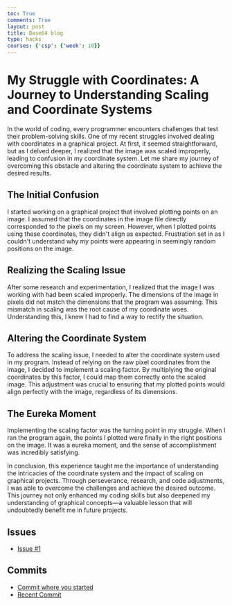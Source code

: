 ```yaml
---
toc: True
comments: True
layout: post
title: Base64 blog
type: hacks
courses: {'csp': {'week': 10}}
---
```


# My Struggle with Coordinates: A Journey to Understanding Scaling and Coordinate Systems

In the world of coding, every programmer encounters challenges that test their problem-solving skills. One of my recent struggles involved dealing with coordinates in a graphical project. At first, it seemed straightforward, but as I delved deeper, I realized that the image was scaled improperly, leading to confusion in my coordinate system. Let me share my journey of overcoming this obstacle and altering the coordinate system to achieve the desired results.

## The Initial Confusion

I started working on a graphical project that involved plotting points on an image. I assumed that the coordinates in the image file directly corresponded to the pixels on my screen. However, when I plotted points using these coordinates, they didn't align as expected. Frustration set in as I couldn't understand why my points were appearing in seemingly random positions on the image.

## Realizing the Scaling Issue

After some research and experimentation, I realized that the image I was working with had been scaled improperly. The dimensions of the image in pixels did not match the dimensions that the program was assuming. This mismatch in scaling was the root cause of my coordinate woes. Understanding this, I knew I had to find a way to rectify the situation.

## Altering the Coordinate System

To address the scaling issue, I needed to alter the coordinate system used in my program. Instead of relying on the raw pixel coordinates from the image, I decided to implement a scaling factor. By multiplying the original coordinates by this factor, I could map them correctly onto the scaled image. This adjustment was crucial to ensuring that my plotted points would align perfectly with the image, regardless of its dimensions.

## The Eureka Moment

Implementing the scaling factor was the turning point in my struggle. When I ran the program again, the points I plotted were finally in the right positions on the image. It was a eureka moment, and the sense of accomplishment was incredibly satisfying.

In conclusion, this experience taught me the importance of understanding the intricacies of the coordinate system and the impact of scaling on graphical projects. Through perseverance, research, and code adjustments, I was able to overcome the challenges and achieve the desired outcome. This journey not only enhanced my coding skills but also deepened my understanding of graphical concepts—a valuable lesson that will undoubtedly benefit me in future projects.

## Issues

- [Issue #1](https://github.com/will-w-cheng/team-influencer-innovator-backend/issues/1)

## Commits

- [Commit where you started](https://github.com/will-w-cheng/team-influencer-innovator-backend/commit/bc8e899d55c9c6aca4f8cd313add2ce64cea5bc0)
- [Recent Commit](https://github.com/will-w-cheng/team-influencer-innovator-backend/commit/babf0bbba02cbc02967ed0caeeba0e4fd8b5a533)



